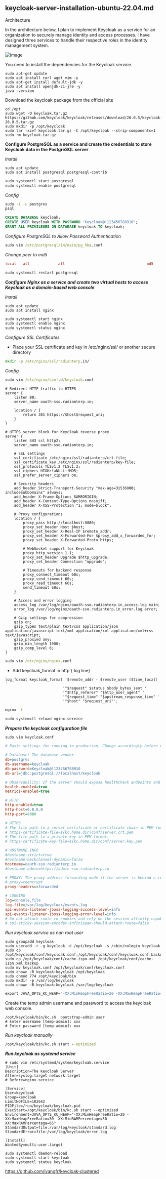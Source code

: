 
keycloak-server-installation-ubuntu-22.04.md
---

Architecture

In the architecture below, I plan to implement Keycloak as a service for an organization to securely manage identity and access processes. I have designed three services to handle their respective roles in the identity management system.

![image](https://github.com/user-attachments/assets/0042d73c-ceec-4d75-a858-b0106112826d)

You need to install the dependencies for the Keycloak service.

```console
sudo apt-get update
sudo apt install curl wget vim -y
sudo apt-get install default-jdk -y
sudo apt install openjdk-21-jre -y
java -version
```

Download the keycloak package from the official site

```console
cd /opt
sudo wget -O keycloak.tar.gz https://github.com/keycloak/keycloak/releases/download/26.0.5/keycloak-26.0.5.tar.gz
sudo mkdir -p /opt/keycloak
sudo tar -xzvf keycloak.tar.gz -C /opt/keycloak --strip-components=1
sudo rm keycloak.tar.gz
```

**Configure PostgreSQL as a service and create the credentials to store Keycloak data in the PostgreSQL server**

_Install_
```console
sudo apt update
sudo apt install postgresql postgresql-contrib
```
```cmd
sudo systemctl start postgresql
sudo systemctl enable postgresql
```
_Config_

```cmd
sudo -i -u postgres
psql
```
```sql
CREATE DATABASE keycloak;
CREATE USER keycloak WITH PASSWORD 'Keycloak@!123456788910';
GRANT ALL PRIVILEGES ON DATABASE keycloak TO keycloak;
```
_Configure PostgreSQL to Allow Password Authentication_

```cmd
sudo vim /etc/postgresql/14/main/pg_hba.conf
```
_Change peer to md5_

```ini
local   all             all                                     md5
```
```cmd
sudo systemctl restart postgresql
```

_**Configure Nginx as a service and create two virtual hosts to access Keycloak as a domain-based web console**_

_Install_
```console
sudo apt update
sudo apt install nginx
```
```cmd
sudo systemctl start nginx
sudo systemctl enable nginx
sudo systemctl status nginx
```
_Configure SSL Certificates_

* Place your SSL certificate and key in /etc/nginx/ssl/ or another secure directory
```cmd
mkdir -p /etc/nginx/ssl/radianterp.in/
```
_Config_

```cmd
sudo vim /etc/nginx/conf.d/keycloak.conf
```
```nginx
# Redirect HTTP traffic to HTTPS
server {
    listen 80;
    server_name oauth-sso.radianterp.in;

    location / {
        return 301 https://$host$request_uri;
    }
}

# HTTPS server block for Keycloak reverse proxy
server {
    listen 443 ssl http2;
    server_name oauth-sso.radianterp.in;

    # SSL settings
    ssl_certificate /etc/nginx/ssl/radianterp/crt-file;
    ssl_certificate_key /etc/nginx/ssl/radianterp/key-file;
    ssl_protocols TLSv1.2 TLSv1.3;
    ssl_ciphers HIGH:!aNULL:!MD5;
    ssl_prefer_server_ciphers on;

    # Security headers
    add_header Strict-Transport-Security "max-age=31536000; includeSubDomains" always;
    add_header X-Frame-Options SAMEORIGIN;
    add_header X-Content-Type-Options nosniff;
    add_header X-XSS-Protection "1; mode=block";

    # Proxy configurations
    location / {
        proxy_pass http://localhost:8080;
        proxy_set_header Host $host;
        proxy_set_header X-Real-IP $remote_addr;
        proxy_set_header X-Forwarded-For $proxy_add_x_forwarded_for;
        proxy_set_header X-Forwarded-Proto https;
        
        # WebSocket support for Keycloak
        proxy_http_version 1.1;
        proxy_set_header Upgrade $http_upgrade;
        proxy_set_header Connection "upgrade";

        # Timeouts for backend response
        proxy_connect_timeout 60s;
        proxy_send_timeout 60s;
        proxy_read_timeout 60s;
        send_timeout 60s;
    }

    # Access and error logging
    access_log /var/log/nginx/oauth-sso.radianterp.in_access.log main;
    error_log /var/log/nginx/oauth-sso.radianterp.in_error.log error;

    # Gzip settings for compression
    gzip on;
    gzip_types text/plain text/css application/json application/javascript text/xml application/xml application/xml+rss text/javascript;
    gzip_proxied any;
    gzip_min_length 1000;
    gzip_comp_level 6;
}
```
```cmd
sudo vim /etc/nginx/nginx.conf
```
* Add keycloak_format in http { log line}
  
```nginx
log_format keycloak_format '$remote_addr - $remote_user [$time_local] '
                          '"$request" $status $body_bytes_sent '
                          '"$http_referer" "$http_user_agent" '
                          '"$request_time" "$upstream_response_time" '
                          '"$host" "$request_uri"';
```

```cmd
nginx -t
```
```cmd
sudo systemctl reload nginx.service
```

**_Prepare the keycloak configuration file_**

```cmd
sudo vim keycloak.conf
```
```ini
# Basic settings for running in production. Change accordingly before deploying the server.

# Database: The database vendor.
db=postgres
db-username=keycloak
db-password=Keycloak@!123456788910
db-url=jdbc:postgresql://localhost/keycloak

# Observability: If the server should expose healthcheck endpoints and metrics endpoints.
health-enabled=true
metrics-enabled=true

# HTTP
http-enabled=true
http-host=0.0.0.0
http-port=8080

# HTTPS
# The file path to a server certificate or certificate chain in PEM format.
# https-certificate-file=${kc.home.dir}conf/server.crt.pem
# The file path to a private key in PEM format.
# https-certificate-key-file=${kc.home.dir}conf/server.key.pem

# HOSTNAME INFO
#hostname-strict=true
#hostname-backchannel-dynamic=false
hostname=oauth-sso.radianterp.in
#hostname-admin=https://admin-sso.radianterp.in

# PROXY: The proxy address forwarding mode if the server is behind a reverse proxy.
# proxy=reencrypt
proxy-headers=xforwarded

# LOGGING
log=console,file
log-file=/var/log/keycloak/events.log
spi-events-listener-jboss-logging-success-level=info
spi-events-listener-jboss-logging-error-level=info
# Do not attach route to cookies and rely on the session affinity capabilities from reverse proxy
# spi-sticky-session-encoder-infinispan-should-attach-route=false

```

_Run keycloak service as non root user_

```console
sudo groupadd keycloak
sudo useradd -r -g keycloak -d /opt/keycloak -s /sbin/nologin keycloak
sudo cp /opt/keycloak/conf/keycloak.conf,/opt/keycloak/conf/keycloak.conf.backup
sudo cp /opt/keycloak/conf/cache-ispn.xml /opt/keycloak/conf/cache-ispn.xml.backup
sudo mv keycloak.conf /opt/keycloak/conf/keycloak.conf
sudo chown -R keycloak:keycloak /opt/keycloak
sudo chmod 774 /opt/keycloak/bin
sudo mkdir -p /var/log/keycloak
sudo chown -R keycloak:keycloak /var/log/keycloak
```
```cmd
export JAVA_OPTS_KC_HEAP="-XX:MinHeapFreeRatio=20 -XX:MaxHeapFreeRatio=30 -XX:MinRAMPercentage=50 -XX:MaxRAMPercentage=65"
```

Create the temp admin username and password to access the keycloak web console.

```console
/opt/keycloak/bin/kc.sh  bootstrap-admin user
# Enter username [temp-admin]: xxx
# Enter password [temp-admin]: xxx
```
_Run keycloak manually_

```cmd
/opt/keycloak/bin/kc.sh start --optimized
```
**_Run keycloak as systemd service_**

```console
# sudo vim /etc/systemd/system/keycloak.service
[Unit]
Description=The Keycloak Server
After=syslog.target network.target
# Before=nginx.service

[Service]
User=keycloak
Group=keycloak
LimitNOFILE=102642
PIDFile=/run/keycloak/keycloak.pid
ExecStart=/opt/keycloak/bin/kc.sh start --optimized
Environment=JAVA_OPTS_KC_HEAP="-XX:MinHeapFreeRatio=20 -XX:MaxHeapFreeRatio=30 -XX:MinRAMPercentage=50 -XX:MaxRAMPercentage=65"
StandardOutput=file:/var/log/keycloak/standard.log
StandardError=file:/var/log/keycloak/error.log

[Install]
WantedBy=multi-user.target
```

```console
sudo systemctl daemon-reload
sudo systemctl start keycloak
sudo systemctl status keycloak
```



https://github.com/ivangfr/keycloak-clustered
